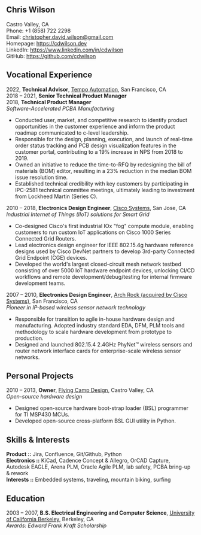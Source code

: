Chris Wilson
------------

Castro Valley, CA  
Phone: +1 (858) 722 2298  
Email: christopher.david.wilson@gmail.com  
Homepage: https://cdwilson.dev  
LinkedIn: https://www.linkedin.com/in/cdwilson  
GitHub: https://github.com/cdwilson  


Vocational Experience
---------------------

2022, **Technical Advisor**, [Tempo Automation](https://www.tempoautomation.com), San Francisco, CA  
2018 – 2021, **Senior Technical Product Manager**  
2018, **Technical Product Manager**  
*Software-Accelerated PCBA Manufacturing*  

* Conducted user, market, and competitive research to identify product opportunities in the customer experience and inform the product roadmap communicated to c-level leadership.
* Responsible for the design, planning, execution, and launch of real-time order status tracking and PCB design visualization features in the customer portal, contributing to a 19% increase in NPS from 2018 to 2019.
* Owned an initiative to reduce the time-to-RFQ by redesigning the bill of materials (BOM) editor, resulting in a 23% reduction in the median BOM issue resolution time.
* Established technical credibility with key customers by participating in IPC-2581 technical committee meetings, ultimately leading to investment from Lockheed Martin (Series C).

2010 – 2018, **Electronics Design Engineer**, [Cisco Systems](https://www.cisco.com), San Jose, CA  
*Industrial Internet of Things (IIoT) solutions for Smart Grid*  

* Co-designed Cisco's first industrial IOx "fog" compute module, enabling customers to run custom IoT applications on Cisco 1000 Series Connected Grid Routers.
* Lead electronics design engineer for IEEE 802.15.4g hardware reference designs used by Cisco DevNet partners to develop 3rd-party Connected Grid Endpoint (CGE) devices.
* Developed the world's largest closed-circuit mesh network testbed consisting of over 5000 IoT hardware endpoint devices, unlocking CI/CD workflows and remote development/debug/testing for internal firmware development teams.

2007 – 2010, **Electronics Design Engineer**, [Arch Rock (acquired by Cisco Systems)](https://www.cisco.com/c/en/us/about/corporate-strategy-office/acquisitions/arch-rock.html), San Francisco, CA  
*Pioneer in IP-based wireless sensor network technology*  

* Responsible for transition to agile in-house hardware design and manufacturing.  Adopted industry standard EDA, DFM, PLM tools and methodology to scale hardware development from prototype to production.
* Designed and launched 802.15.4 2.4GHz PhyNet™ wireless sensors and router network interface cards for enterprise-scale wireless sensor networks.


Personal Projects
-----------------

2010 – 2013, **Owner**, [Flying Camp Design](https://flyingcamp.design), Castro Valley, CA  
*Open-source hardware design*  

* Designed open-source hardware boot-strap loader (BSL) programmer for TI MSP430 MCUs.
* Developed open-source cross-platform BSL GUI utility in Python.


Skills & Interests
------------------
**Product ::** Jira, Confluence, Git/Github, Python  
**Electronics ::** KiCad, Cadence Concept & Allegro, OrCAD Capture, Autodesk EAGLE, Arena PLM, Oracle Agile PLM, lab safety, PCBA bring-up \& rework  
**Interests ::** Embedded systems, traveling, mountain biking, surfing


Education
---------

2003 – 2007, **B.S. Electrical Engineering and Computer Science**, [University of California Berkeley](https://www.berkeley.edu), Berkeley, CA  
*Awards: Edward Frank Kraft Scholarship*  
